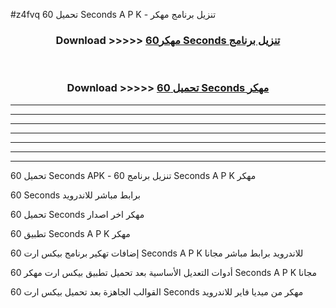 #z4fvq تحميل 60 Seconds  A P K - تنزيل برنامج مهكر



<div align="center">
<h3>Download >>>>> <a href="https://runaway1.web.app/?sq=60 Seconds ">مهكر60 Seconds  تنزيل برنامج</a></h3><br>

<h3>Download >>>>> <a href="https://runaway1.web.app/?sq=60 Seconds ">تحميل 60 Seconds  مهكر</a></h3>
</div>


----------------------------------------------------------

----------------------------------------------------------

----------------------------------------------------------

----------------------------------------------------------

----------------------------------------------------------

----------------------------------------------------------

----------------------------------------------------------

تحميل 60 Seconds  APK - تنزيل برنامج 60 Seconds  A P K مهكر

60 Seconds  برابط مباشر للاندرويد

تحميل 60 Seconds  مهكر اخر اصدار

تطبيق 60 Seconds  A P K مهكر

إضافات تهكير برنامج بيكس ارت 60 Seconds  A P K للاندرويد برابط مباشر مجانا

أدوات التعديل الأساسية بعد تحميل تطبيق بيكس ارت مهكر 60 Seconds  A P K مجانا

القوالب الجاهزة بعد تحميل بيكس ارت 60 Seconds  مهكر من ميديا فاير للاندرويد


